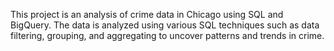 This project is an analysis of crime data in Chicago using SQL and BigQuery. The data is analyzed using various SQL techniques such as data filtering, grouping, and aggregating to uncover patterns and trends in crime.
